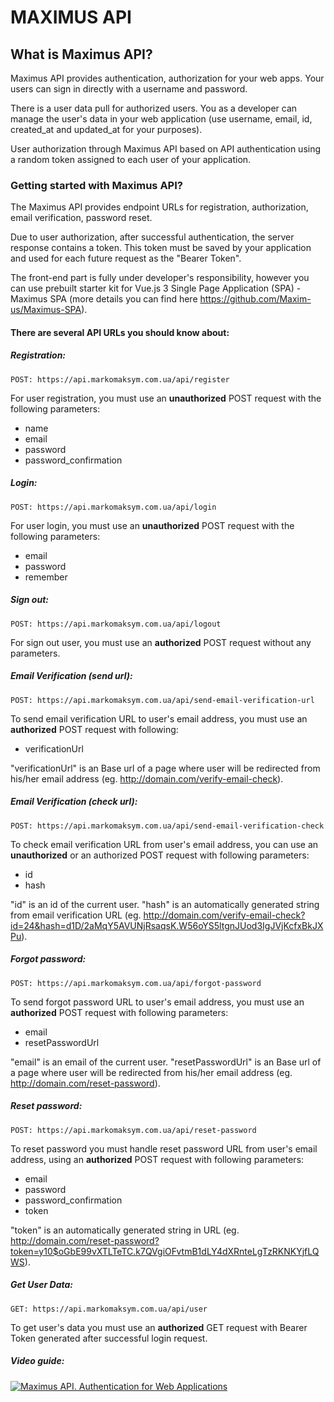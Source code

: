 # MAXIMUS API

## What is Maximus API?
Maximus API provides authentication, authorization for your web apps. Your users can sign in directly with a username and password.

There is a user data pull for authorized users. You as a developer can manage the user's data in your web application (use username, email, id, created_at and updated_at for your purposes).

User authorization through Maximus API based on API authentication using a random token assigned to each user of your application.

### Getting started with Maximus API?
The Maximus API provides endpoint URLs for registration, authorization, email verification, password reset.

Due to user authorization, after successful authentication, the server response contains a token. This token must be saved by your application and used for each future request as the "Bearer Token".

The front-end part is fully under developer's responsibility, however you can use prebuilt starter kit for Vue.js 3 Single Page Application (SPA) - Maximus SPA (more details you can find here https://github.com/Maxim-us/Maximus-SPA).

#### There are several API URLs you should know about:

##### Registration:
`POST: https://api.markomaksym.com.ua/api/register`

For user registration, you must use an **unauthorized** POST request with the following parameters:
- name
- email
- password
- password_confirmation

##### Login:
`POST: https://api.markomaksym.com.ua/api/login`

For user login, you must use an **unauthorized** POST request with the following parameters:
- email
- password
- remember

##### Sign out:
`POST: https://api.markomaksym.com.ua/api/logout`

For sign out user, you must use an **authorized** POST request without any parameters.

##### Email Verification (send url):
`POST: https://api.markomaksym.com.ua/api/send-email-verification-url`

To send email verification URL to user's email address, you must use an **authorized** POST request with following:
- verificationUrl

"verificationUrl" is an Base url of a page where user will be redirected from his/her email address (eg. http://domain.com/verify-email-check).

##### Email Verification (check url):
`POST: https://api.markomaksym.com.ua/api/send-email-verification-check`

To check email verification URL from user's email address, you can use an **unauthorized** or an authorized POST request with following parameters:
- id
- hash

"id" is an id of the current user. "hash" is an automatically generated string from email verification URL (eg. http://domain.com/verify-email-check?id=24&hash=d1D/2aMqY5AVUNjRsaqsK.W56oYS5ltgnJUod3IgJVjKcfxBkJXPu).

##### Forgot password:
`POST: https://api.markomaksym.com.ua/api/forgot-password`

To send forgot password URL to user's email address, you must use an **authorized** POST request with following parameters:
- email
- resetPasswordUrl

"email" is an email of the current user. "resetPasswordUrl" is an Base url of a page where user will be redirected from his/her email address (eg. http://domain.com/reset-password).

##### Reset password:
`POST: https://api.markomaksym.com.ua/api/reset-password`

To reset password you must handle reset password URL from user's email address, using an **authorized** POST request with following parameters:
- email
- password
- password_confirmation
- token

"token" is an automatically generated string in URL (eg. http://domain.com/reset-password?token=y10$oGbE99vXTLTeTC.k7QVgiOFvtmB1dLY4dXRnteLgTzRKNKYjfLQWS).

##### Get User Data:
`GET: https://api.markomaksym.com.ua/api/user`

To get user's data you must use an **authorized** GET request with Bearer Token generated after successful login request.

##### Video guide:
[![Maximus API. Authentication for Web Applications](https://img.youtube.com/vi/A4qdZJFNWu8/0.jpg "Maximus API. Authentication for Web Applications")](https://www.youtube.com/watch?v=A4qdZJFNWu8 "Maximus API. Authentication for Web Applications")